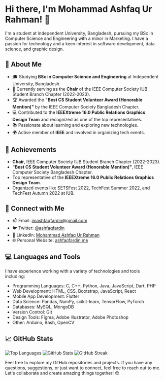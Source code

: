 # Hi there, I'm Mohammad Ashfaq Ur Rahman! 👋

I'm a student at Independent University, Bangladesh, pursuing my BSc in Computer Science and Engineering with a minor in Marketing. I have a passion for technology and a keen interest in software development, data science, and graphic design.

## 🌱 About Me

- 🎓 Studying **BSc in Computer Science and Engineering** at Independent University, Bangladesh.
- 💼 Currently serving as the **Chair** of the IEEE Computer Society IUB Student Branch Chapter (2022-2023).
- 🏆 Awarded the **"Best CS Student Volunteer Award (Honorable Mention)"** by the IEEE Computer Society Bangladesh Chapter.
- 💻 Contributed to the **IEEEXtreme 16.0 Public Relations Graphics Design Team** and recognized as one of the top representatives.
- 📚 Passionate about learning and exploring new technologies.
- 🌍 Active member of **IEEE** and involved in organizing tech events.

## 🚀 Achievements

- **Chair**, IEEE Computer Society IUB Student Branch Chapter (2022-2023).
- **"Best CS Student Volunteer Award (Honorable Mention)"**, IEEE Computer Society Bangladesh Chapter.
- Top representative of the **IEEEXtreme 16.0 Public Relations Graphics Design Team**.
- Organized events like SETSFest 2022, TechFest Summer 2022, and TechFest Autumn 2022 at IUB.

## 🔗 Connect with Me

- 📫 Email: imashfaqfardin@gmail.com
- 🐦 Twitter: [@ashfaqfardin](https://twitter.com/ashfaqfardin)
- 💼 LinkedIn: [Mohammad Ashfaq Ur Rahman](https://linkedin.com/in/ashfaqfardin)
- 🌐 Personal Website: [ashfaqfardin.me](https://ashfaqfardin.me)

## 💻 Languages and Tools

I have experience working with a variety of technologies and tools including:

- Programming Languages: C, C++, Python, Java, JavaScript, Dart, PHP
- Web Development: HTML, CSS, Bootstrap, JavaScript, React
- Mobile App Development: Flutter
- Data Science: Pandas, NumPy, scikit-learn, TensorFlow, PyTorch
- Databases: MySQL, MongoDB
- Version Control: Git
- Design Tools: Figma, Adobe Illustrator, Adobe Photoshop
- Other: Arduino, Bash, OpenCV

## 📈 GitHub Stats

![Top Languages](https://github-readme-stats.vercel.app/api/top-langs/?username=ashfaqfardin&layout=compact&theme=dark)
![GitHub Stats](https://github-readme-stats.vercel.app/api?username=ashfaqfardin&show_icons=true&theme=dark)
![GitHub Streak](https://github-readme-streak-stats.herokuapp.com/?user=ashfaqfardin&theme=dark)

Feel free to explore my GitHub repositories and projects. If you have any questions, suggestions, or just want to connect, feel free to reach out to me. Let's collaborate and create amazing things together! 😊
